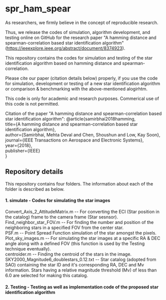 # spr_ham_spear
As researchers, we firmly believe in the concept of reproducible research.

Thus, we release the codes of simulation, algorithm development, and testing online on GitHub for the research paper "A hamming distance and spearman-correlation based star identification algorithm" (https://ieeexplore.ieee.org/abstract/document/8374923).

This repository contains the codes for simulation and testing of the star identification algorithm based on hamming distance and spearman-correlation.

Please cite our paper (citation details below) properly, if you use the code for simulation, development or testing of a new star identification algorithm or comparison & benchmarking with the above-mentioned alogirhtm.

This code is only for academic and research purposes. Commerical use of this code is not permitted.

Citation of the paper "A hamming distance and spearman-correlation based star identification algorithm":
@article{samirbhai2018hamming, <br />
  title={A hamming distance and spearman-correlation based star identification algorithm},<br />
  author={Samirbhai, Mehta Deval and Chen, Shoushun and Low, Kay Soon},<br />
  journal={IEEE Transactions on Aerospace and Electronic Systems},<br />
  year={2018},<br />
  publisher={IEEE}<br />
}<br />

## Repository details

This repository contains four folders. The information about each of the folder is described as below.

#### 1. simulate - Codes for simulating the star images
  Convert_Axis_2_AttitudeMatrix.m -- For converting the ECI (Star position in the catalog) frame to the camera frame (Star sesnsor).<br />
  Find_neighbor_star_FOV.m -- For finding the number and position of the neighboring stars in a specified FOV from the center star.<br />
  PSF.m -- Point Spread Function simulation of the star amongst the pixels.<br />
  Plot_sky_images.m -- For simulating the star images at a specific RA & DEC angle along with a defined FOV (this function is used by the Testing technique eventually).<br />
  centroider.m -- Finding the centroid of the stars in the image.<br />
  SKY2000_Magnitude6_doublestars_0.12.txt -- Star catalog (adopted from SAO) containing the star ID and it's corresponding RA, DEC and Mv information. Stars having a relative magnitude threshold (Mv) of less than 6.0 are selected for making this catalog.<br />
  
#### 2. Testing - Testing as well as implementation code of the proposed star identification algorithm

